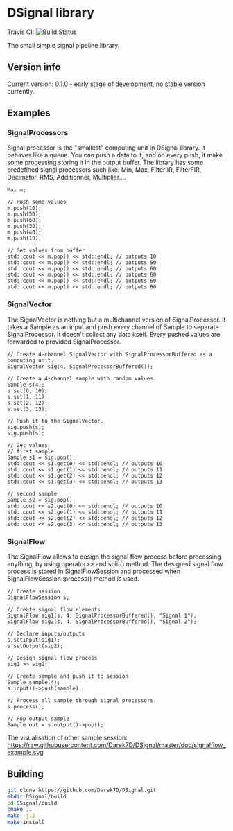 # DSignal library
Travis CI: [![Build Status](https://travis-ci.com/Darek7D/DSignal.svg?branch=master)](https://travis-ci.com/Darek7D/DSignal)

The small simple signal pipeline library.

## Version info
Current version: 0.1.0 - early stage of development, no stable version currently.

## Examples

### SignalProcessors
Signal processor is the "smallest" computing unit in DSignal library. It behaves like a queue. You can push a data to it, and on every push, it make some processing storing it in the output buffer.
The library has some predefined signal processors such like: Min, Max, FilterIIR, FilterFIR, Decimator, RMS, Additionner, Multiplier....

```// Create SignalProcessor that's computes maximum value in the buffer.
Max m;

// Push some values
m.push(10); 
m.push(50);
m.push(60);
m.push(30);
m.push(40);
m.push(10);

// Get values from buffer
std::cout << m.pop() << std::endl; // outputs 10
std::cout << m.pop() << std::endl; // outputs 50
std::cout << m.pop() << std::endl; // outputs 60
std::cout << m.pop() << std::endl; // outputs 60
std::cout << m.pop() << std::endl; // outputs 60
std::cout << m.pop() << std::endl; // outputs 60
```

### SignalVector
The SignalVector is nothing but a multichannel version of SignalProcessor. It takes a Sample as an input and push every channel of Sample to separate SignalProcessor. It doesn't collect any data itself. Every pushed values are forwarded to provided SignalProcessor.

```
// Create 4-channel SignalVector with SignalProcessorBuffered as a computing unit.
SignalVector sig(4, SignalProcessorBuffered());

// Create a 4-channel sample with random values.
Sample s(4);
s.set(0, 10);
s.set(1, 11);
s.set(2, 12);
s.set(3, 13);

// Push it to the SignalVector.
sig.push(s);
sig.push(s);

// Get values
// first sample
Sample s1 = sig.pop();
std::cout << s1.get(0) << std::endl; // outputs 10
std::cout << s1.get(1) << std::endl; // outputs 11
std::cout << s1.get(2) << std::endl; // outputs 12
std::cout << s1.get(3) << std::endl; // outputs 13

// second sample
Sample s2 = sig.pop();
std::cout << s2.get(0) << std::endl; // outputs 10
std::cout << s2.get(1) << std::endl; // outputs 11
std::cout << s2.get(2) << std::endl; // outputs 12
std::cout << s2.get(3) << std::endl; // outputs 13
```

### SignalFlow
The SignalFlow allows to design the signal flow process before processing anything, by using operator>> and split() method. The designed signal flow process is stored in SignalFlowSession and processed when SignalFlowSession::process() method is used.

```
// Create session
SignalFlowSession s;

// Create signal flow elements
SignalFlow sig1(s, 4, SignalProcessorBuffered(), "Signal 1");
SignalFlow sig2(s, 4, SignalProcessorBuffered(), "Signal 2");

// Declare inputs/outputs
s.setInput(sig1);
s.setOutput(sig2);

// Design signal flow process
sig1 >> sig2;

// Create sample and push it to session
Sample sample(4);
s.input()->push(sample);

// Process all sample through signal processors.
s.process();

// Pop output sample
Sample out = s.output()->pop(); 
```

The visualisation of other sample session:
https://raw.githubusercontent.com/Darek7D/DSignal/master/doc/signalflow_example.svg
 
## Building
```sh
git clone https://github.com/Darek7D/DSignal.git
mkdir DSignal/build
cd DSignal/build
cmake ..
make -j12
make install
```